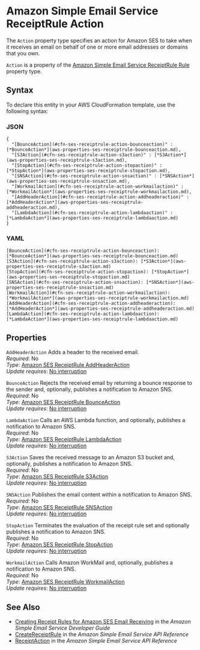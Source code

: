 # Amazon Simple Email Service ReceiptRule Action<a name="aws-properties-ses-receiptrule-action"></a>

<a name="aws-properties-ses-receiptrule-action-description"></a>The `Action` property type specifies an action for Amazon SES to take when it receives an email on behalf of one or more email addresses or domains that you own\.

<a name="aws-properties-ses-receiptrule-action-inheritance"></a> `Action` is a property of the [Amazon Simple Email Service ReceiptRule Rule](aws-properties-ses-receiptrule-rule.md) property type\.

## Syntax<a name="aws-properties-ses-receiptrule-action-syntax"></a>

To declare this entity in your AWS CloudFormation template, use the following syntax:

### JSON<a name="aws-properties-ses-receiptrule-action-syntax.json"></a>

```
{
  "[BounceAction](#cfn-ses-receiptrule-action-bounceaction)" : [*BounceAction*](aws-properties-ses-receiptrule-bounceaction.md),
  "[S3Action](#cfn-ses-receiptrule-action-s3action)" : [*S3Action*](aws-properties-ses-receiptrule-s3action.md),
  "[StopAction](#cfn-ses-receiptrule-action-stopaction)" : [*StopAction*](aws-properties-ses-receiptrule-stopaction.md),
  "[SNSAction](#cfn-ses-receiptrule-action-snsaction)" : [*SNSAction*](aws-properties-ses-receiptrule-snsaction.md),
  "[WorkmailAction](#cfn-ses-receiptrule-action-workmailaction)" : [*WorkmailAction*](aws-properties-ses-receiptrule-workmailaction.md),
  "[AddHeaderAction](#cfn-ses-receiptrule-action-addheaderaction)" : [*AddHeaderAction*](aws-properties-ses-receiptrule-addheaderaction.md),
  "[LambdaAction](#cfn-ses-receiptrule-action-lambdaaction)" : [*LambdaAction*](aws-properties-ses-receiptrule-lambdaaction.md)
}
```

### YAML<a name="aws-properties-ses-receiptrule-action-syntax.yaml"></a>

```
[BounceAction](#cfn-ses-receiptrule-action-bounceaction): [*BounceAction*](aws-properties-ses-receiptrule-bounceaction.md)
[S3Action](#cfn-ses-receiptrule-action-s3action): [*S3Action*](aws-properties-ses-receiptrule-s3action.md)
[StopAction](#cfn-ses-receiptrule-action-stopaction): [*StopAction*](aws-properties-ses-receiptrule-stopaction.md)
[SNSAction](#cfn-ses-receiptrule-action-snsaction): [*SNSAction*](aws-properties-ses-receiptrule-snsaction.md)
[WorkmailAction](#cfn-ses-receiptrule-action-workmailaction): [*WorkmailAction*](aws-properties-ses-receiptrule-workmailaction.md)
[AddHeaderAction](#cfn-ses-receiptrule-action-addheaderaction): [*AddHeaderAction*](aws-properties-ses-receiptrule-addheaderaction.md)
[LambdaAction](#cfn-ses-receiptrule-action-lambdaaction): [*LambdaAction*](aws-properties-ses-receiptrule-lambdaaction.md)
```

## Properties<a name="aws-properties-ses-receiptrule-action-properties"></a>

`AddHeaderAction`  <a name="cfn-ses-receiptrule-action-addheaderaction"></a>
Adds a header to the received email\.  
 *Required*: No  
 *Type*: [Amazon SES ReceiptRule AddHeaderAction](aws-properties-ses-receiptrule-addheaderaction.md)  
 *Update requires*: [No interruption](using-cfn-updating-stacks-update-behaviors.md#update-no-interrupt) 

`BounceAction`  <a name="cfn-ses-receiptrule-action-bounceaction"></a>
Rejects the received email by returning a bounce response to the sender and, optionally, publishes a notification to Amazon SNS\.  
 *Required*: No  
 *Type*: [Amazon SES ReceiptRule BounceAction](aws-properties-ses-receiptrule-bounceaction.md)  
 *Update requires*: [No interruption](using-cfn-updating-stacks-update-behaviors.md#update-no-interrupt) 

`LambdaAction`  <a name="cfn-ses-receiptrule-action-lambdaaction"></a>
Calls an AWS Lambda function, and optionally, publishes a notification to Amazon SNS\.  
 *Required*: No  
 *Type*: [Amazon SES ReceiptRule LambdaAction](aws-properties-ses-receiptrule-lambdaaction.md)  
 *Update requires*: [No interruption](using-cfn-updating-stacks-update-behaviors.md#update-no-interrupt) 

`S3Action`  <a name="cfn-ses-receiptrule-action-s3action"></a>
Saves the received message to an Amazon S3 bucket and, optionally, publishes a notification to Amazon SNS\.  
 *Required*: No  
 *Type*: [Amazon SES ReceiptRule S3Action](aws-properties-ses-receiptrule-s3action.md)  
 *Update requires*: [No interruption](using-cfn-updating-stacks-update-behaviors.md#update-no-interrupt) 

`SNSAction`  <a name="cfn-ses-receiptrule-action-snsaction"></a>
Publishes the email content within a notification to Amazon SNS\.  
 *Required*: No  
 *Type*: [Amazon SES ReceiptRule SNSAction](aws-properties-ses-receiptrule-snsaction.md)  
 *Update requires*: [No interruption](using-cfn-updating-stacks-update-behaviors.md#update-no-interrupt) 

`StopAction`  <a name="cfn-ses-receiptrule-action-stopaction"></a>
Terminates the evaluation of the receipt rule set and optionally publishes a notification to Amazon SNS\.  
 *Required*: No  
 *Type*: [Amazon SES ReceiptRule StopAction](aws-properties-ses-receiptrule-stopaction.md)  
 *Update requires*: [No interruption](using-cfn-updating-stacks-update-behaviors.md#update-no-interrupt) 

`WorkmailAction`  <a name="cfn-ses-receiptrule-action-workmailaction"></a>
Calls Amazon WorkMail and, optionally, publishes a notification to Amazon SNS\.  
 *Required*: No  
 *Type*: [Amazon SES ReceiptRule WorkmailAction](aws-properties-ses-receiptrule-workmailaction.md)  
 *Update requires*: [No interruption](using-cfn-updating-stacks-update-behaviors.md#update-no-interrupt) 

## See Also<a name="aws-properties-ses-receiptrule-action-seealso"></a>
+ [Creating Receipt Rules for Amazon SES Email Receiving](url-ses-dev;receiving-email-receipt-rules.html) in the *Amazon Simple Email Service Developer Guide*
+ [CreateReceiptRule](url-ses-api;API_CreateReceiptRule.html) in the *Amazon Simple Email Service API Reference*
+ [ReceiptAction](url-ses-api;API_ReceiptAction.html) in the *Amazon Simple Email Service API Reference*